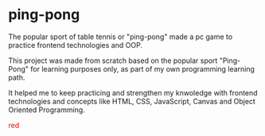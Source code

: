 # ping-pong
The popular sport of table tennis or "ping-pong" made a pc game to practice frontend technologies and OOP. 

This project was made from scratch based on the popular sport "Ping-Pong" for learning purposes only, as part of my own programming learning path. 

It helped me to keep practicing and strengthen my knwoledge with frontend technologies and concepts like HTML, CSS, JavaScript, Canvas and Object Oriented Programming.

<span style="color: red">red</span>
